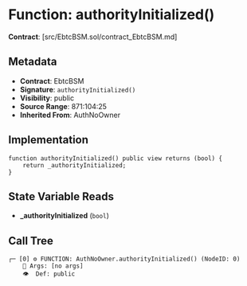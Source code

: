 # Function: authorityInitialized()

**Contract**: [src/EbtcBSM.sol/contract_EbtcBSM.md]

## Metadata

- **Contract**: EbtcBSM
- **Signature**: `authorityInitialized()`
- **Visibility**: public
- **Source Range**: 871:104:25
- **Inherited From**: AuthNoOwner

## Implementation

```solidity
function authorityInitialized() public view returns (bool) {
    return _authorityInitialized;
}
```

## State Variable Reads

- **_authorityInitialized** (`bool`)

## Call Tree

```
┌─ [0] ⚙️ FUNCTION: AuthNoOwner.authorityInitialized() (NodeID: 0)
    💬 Args: [no args]
    👁️  Def: public
```
